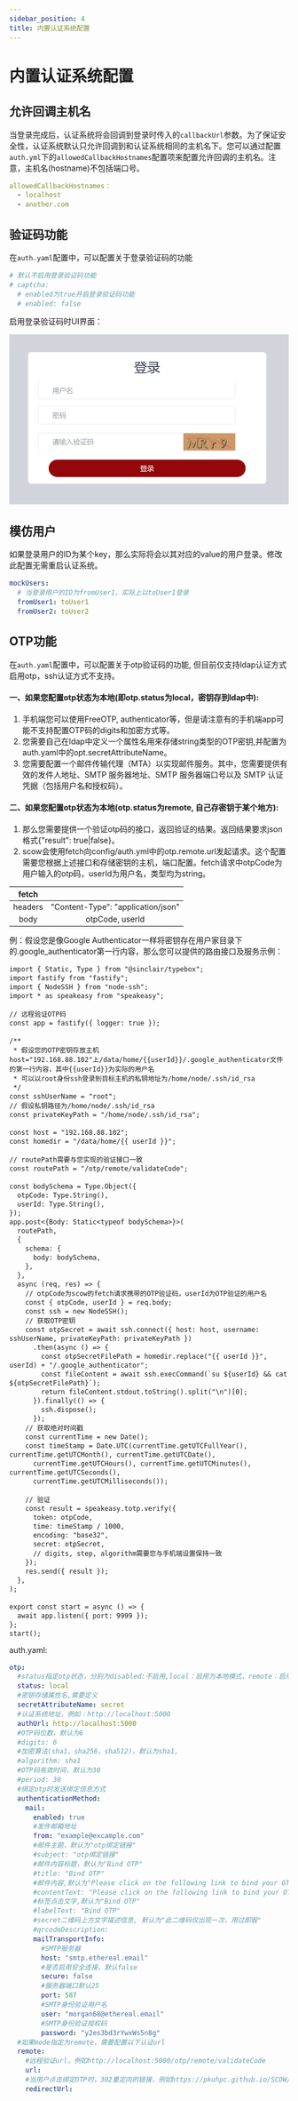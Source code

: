 ```yaml
---
sidebar_position: 4
title: 内置认证系统配置 
---
```


# 内置认证系统配置

## 允许回调主机名

当登录完成后，认证系统将会回调到登录时传入的`callbackUrl`参数。为了保证安全性，认证系统默认只允许回调到和认证系统相同的主机名下。您可以通过配置`auth.yml`下的`allowedCallbackHostnames`配置项来配置允许回调的主机名。注意，主机名(hostname)不包括端口号。

```yaml title="config/auth.yml"
allowedCallbackHostnames：
  - localhost
  - another.com
```

## 验证码功能

在`auth.yaml`配置中，可以配置关于登录验证码的功能
  
```yaml title="config/auth.yml"
# 默认不启用登录验证码功能
# captcha:
  # enabled为true开启登录验证码功能
  # enabled: false
```

启用登录验证码时UI界面：

![验证码登录UI](./%E9%AA%8C%E8%AF%81%E7%A0%81%E7%99%BB%E5%BD%95UI.png)

## 模仿用户

如果登录用户的ID为某个key，那么实际将会以其对应的value的用户登录。修改此配置无需重启认证系统。

```yaml title="config/auth.yml"
mockUsers:
  # 当登录用户的ID为fromUser1，实际上以toUser1登录
  fromUser1: toUser1
  fromUser2: toUser2
```


## OTP功能

在`auth.yaml`配置中，可以配置关于otp验证码的功能, 但目前仅支持ldap认证方式启用otp，ssh认证方式不支持。

#### 一、如果您配置otp状态为本地(即otp.status为local，密钥存到ldap中):

   
  1. 手机端您可以使用FreeOTP, authenticator等，但是请注意有的手机端app可能不支持配置OTP码的digits和加密方式等。
  2. 您需要自己在ldap中定义一个属性名用来存储string类型的OTP密钥,并配置为auth.yaml中的opt.secretAttributeName。
  3. 您需要配置一个邮件传输代理（MTA）以实现邮件服务。其中，您需要提供有效的发件人地址、SMTP 服务器地址、SMTP 服务器端口号以及 SMTP 认证凭据（包括用户名和授权码）。

#### 二、如果您配置otp状态为本地(otp.status为remote, 自己存密钥于某个地方):

  1. 那么您需要提供一个验证otp码的接口，返回验证的结果。返回结果要求json格式{"result": true|false}。
  2. scow会使用fetch向config/auth.yml中的otp.remote.url发起请求。这个配置需要您根据上述接口和存储密钥的主机，端口配置。fetch请求中otpCode为用户输入的otp码，userId为用户名，类型均为string。

  | fetch| |
  |:----:|:---------------------------------: |
  |headers|"Content-Type": "application/json" |
  | body  | otpCode, userId                   |

例：假设您是像Google Authenticator一样将密钥存在用户家目录下的.google_authenticator第一行内容，那么您可以提供的路由接口及服务示例：

```
import { Static, Type } from "@sinclair/typebox";
import fastify from "fastify";
import { NodeSSH } from "node-ssh";
import * as speakeasy from "speakeasy";

// 远程验证OTP码
const app = fastify({ logger: true });

/**
 * 假设您的OTP密钥存放主机host="192.168.88.102"上/data/home/{{userId}}/.google_authenticator文件的第一行内容，其中{{userId}}为实际的用户名
 * 可以以root身份ssh登录到目标主机的私钥地址为/home/node/.ssh/id_rsa
 */
const sshUserName = "root";
// 假设私钥路径为/home/node/.ssh/id_rsa
const privateKeyPath = "/home/node/.ssh/id_rsa";

const host = "192.168.88.102";
const homedir = "/data/home/{{ userId }}";

// routePath需要与您实现的验证接口一致
const routePath = "/otp/remote/validateCode";

const bodySchema = Type.Object({
  otpCode: Type.String(),
  userId: Type.String(),
});
app.post<{Body: Static<typeof bodySchema>}>(
  routePath,
  {
    schema: {
      body: bodySchema,
    },
  },
  async (req, res) => {
    // otpCode为scow的fetch请求携带的OTP验证码，userId为OTP验证的用户名
    const { otpCode, userId } = req.body;
    const ssh = new NodeSSH();
    // 获取OTP密钥
    const otpSecret = await ssh.connect({ host: host, username: sshUserName, privateKeyPath: privateKeyPath })
      .then(async () => {
        const otpSecretFilePath = homedir.replace("{{ userId }}", userId) + "/.google_authenticator";
        const fileContent = await ssh.execCommand(`su ${userId} && cat ${otpSecretFilePath}`);
        return fileContent.stdout.toString().split("\n")[0];
      }).finally(() => {
        ssh.dispose();
      });
    // 获取绝对时间戳
    const currentTime = new Date();
    const timeStamp = Date.UTC(currentTime.getUTCFullYear(), currentTime.getUTCMonth(), currentTime.getUTCDate(),
      currentTime.getUTCHours(), currentTime.getUTCMinutes(), currentTime.getUTCSeconds(),
      currentTime.getUTCMilliseconds());

    // 验证
    const result = speakeasy.totp.verify({
      token: otpCode,
      time: timeStamp / 1000,
      encoding: "base32",
      secret: otpSecret,
      // digits, step, algorithm需要您与手机端设置保持一致
    });
    res.send({ result });
  },
);

export const start = async () => {
  await app.listen({ port: 9999 });
};
start();

```

auth.yaml:
```yaml title="config/auth.yml"
otp:
  #status指定otp状态，分别为disabled:不启用,local：启用为本地模式，remote：启用为远程认证模式。默认为disabled
  status: local
  #密钥存储属性名,需要定义
  secretAttributeName: secret
  #认证系统地址，例如：http://localhost:5000
  authUrl: http://localhost:5000
  #OTP码位数，默认为6
  #digits: 6
  #加密算法(sha1，sha256，sha512)，默认为sha1,
  #algorithm: sha1
  #OTP码有效时间，默认为30
  #period: 30
  #绑定otp时发送绑定信息方式
  authenticationMethod:
    mail:
      enabled: true
      #发件邮箱地址
      from: "example@excample.com"
      #邮件主题，默认为"otp绑定链接"
      #subject: "otp绑定链接"
      #邮件内容标题，默认为"Bind OTP"
      #title: "Bind OTP"
      #邮件内容,默认为"Please click on the following link to bind your OTP:"
      #contentText: "Please click on the following link to bind your OTP:"
      #标签点击文字,默认为"Bind OTP"
      #labelText: "Bind OTP"
      #secret二维码上方文字描述信息, 默认为"此二维码仅出现一次，用过即毁"
      #qrcodeDescription:
      mailTransportInfo:
        #SMTP服务器
        host: "smtp.ethereal.email"
        #是否启用安全连接，默认false
        secure: false
        #服务器端口默认25
        port: 587
        #SMTP身份验证用户名
        user: "morgan68@ethereal.email"
        #SMTP身份验证授权码
        password: "y2es3bd3rYwxWs5n8g"
  #如果mode指定为remote，需要配置以下认证url
  remote:
    #远程验证url，例如http://localhost:5000/otp/remote/validateCode
    url: 
    #当用户点击绑定OTP时，302重定向的链接，例如https://pkuhpc.github.io/SCOW/
    redirectUrl: 


```